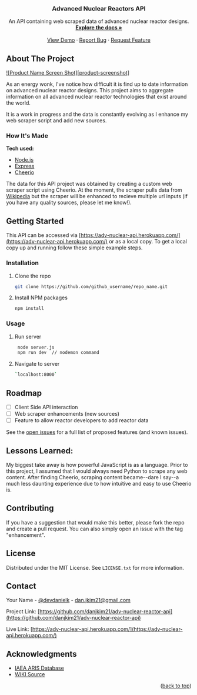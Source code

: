 <div id="top"></div>

<!-- PROJECT LOGO -->
<br />
<div align="center">
  <!-- <a href="https://github.com/github_username/repo_name">
    <img src="images/logo.png" alt="Logo" width="80" height="80">
  </a> -->

<h3 align="center">Advanced Nuclear Reactors API</h3>

  <p align="center">
    An API containing web scraped data of advanced nuclear reactor designs. 
    <br />
    <a href="https://github.com/danjkim21/adv-nuclear-reactor-api"><strong>Explore the docs »</strong></a>
    <br />
    <br />
    <a href="https://adv-nuclear-api.herokuapp.com/">View Demo</a>
    ·
    <a href="https://github.com/danjkim21/adv-nuclear-reactor-api/issues">Report Bug</a>
    ·
    <a href="https://github.com/danjkim21/adv-nuclear-reactor-api/issues">Request Feature</a>
  </p>
</div>


<!-- ABOUT THE PROJECT -->
## About The Project

[![Product Name Screen Shot][product-screenshot]](https://example.com)

As an energy wonk, I've notice how difficult it is find up to date information on advanced nuclear reactor designs. This project aims to aggregate information on all advanced nuclear reactor technologies that exist around the world. <br> 

It is a work in progress and the data is constantly evolving as I enhance my web scraper script and add new sources.  


### How It's Made

**Tech used:** 
* [Node.js](https://nodejs.org/en/)
* [Express](https://expressjs.com/)
* [Cheerio](https://cheerio.js.org/)

The data for this API project was obtained by creating a custom web scraper script using Cheerio. At the moment, the scraper pulls data from [Wikipedia](https://en.wikipedia.org/wiki/List_of_small_modular_reactor_designs) but the scraper will be enhanced to recieve multiple url inputs (if you have any quality sources, please let me know!).

<!-- GETTING STARTED -->
## Getting Started

This API can be accessed via [https://adv-nuclear-api.herokuapp.com/](https://adv-nuclear-api.herokuapp.com/) or as a local copy. To get a local copy up and running follow these simple example steps.

### Installation

1. Clone the repo
   ```sh
   git clone https://github.com/github_username/repo_name.git
   ```
2. Install NPM packages
   ```sh
   npm install
   ```

<!-- USAGE EXAMPLES -->
### Usage

1. Run server
   ```sh
    node server.js
    npm run dev  // nodemon command
   ```
2. Navigate to server
   ```sh
   `localhost:8000`
   ```



<!-- ROADMAP -->
## Roadmap

- [ ] Client Side API interaction
- [ ] Web scraper enhancements (new sources)
- [ ] Feature to allow reactor developers to add reactor data

See the [open issues](https://github.com/danjkim21/adv-nuclear-reactor-api/issues) for a full list of proposed features (and known issues).

## Lessons Learned:

My biggest take away is how powerful JavaScript is as a language. Prior to this project, I assumed that I would always need Python to scrape any web content. After finding Cheerio, scraping content became--dare I say--a much less daunting experience due to how intuitive and easy to use Cheerio is. 

<!-- CONTRIBUTING -->
## Contributing

If you have a suggestion that would make this better, please fork the repo and create a pull request. You can also simply open an issue with the tag "enhancement".


<!-- LICENSE -->
## License

Distributed under the MIT License. See `LICENSE.txt` for more information.

<!-- CONTACT -->
## Contact

Your Name - [@devdanielk](https://twitter.com/devdanielk) - dan.jkim21@gmail.com

Project Link: [https://github.com/danjkim21/adv-nuclear-reactor-api](https://github.com/danjkim21/adv-nuclear-reactor-api)

Live Link: [https://adv-nuclear-api.herokuapp.com/](https://adv-nuclear-api.herokuapp.com/)



<!-- ACKNOWLEDGMENTS -->
## Acknowledgments

* [IAEA ARIS Database](https://aris.iaea.org/sites/overview.html)
* [WIKI Source](https://en.wikipedia.org/wiki/List_of_small_modular_reactor_designs)


<p align="right">(<a href="#top">back to top</a>)</p>